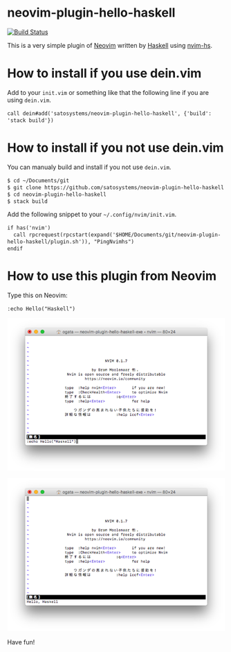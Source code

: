 # neovim-plugin-hello-haskell

[![Build Status](https://travis-ci.org/satosystems/neovim-plugin-hello-haskell.svg?branch=master)](https://travis-ci.org/satosystems/neovim-plugin-hello-haskell)

This is a very simple plugin of [Neovim](https://neovim.io/)
written by [Haskell](https://www.haskell.org/) using
[nvim-hs](https://github.com/neovimhaskell/nvim-hs).

# How to install if you use dein.vim

Add to your `init.vim` or something like that the following line
if you are using `dein.vim`.

```
call dein#add('satosystems/neovim-plugin-hello-haskell', {'build': 'stack build'})
```

# How to install if you not use dein.vim

You can manualy build and install if you not use `dein.vim`.

```
$ cd ~/Documents/git
$ git clone https://github.com/satosystems/neovim-plugin-hello-haskell
$ cd neovim-plugin-hello-haskell
$ stack build
```

Add the following snippet to your `~/.config/nvim/init.vim`.

```
if has('nvim')
  call rpcrequest(rpcstart(expand('$HOME/Documents/git/neovim-plugin-hello-haskell/plugin.sh')), "PingNvimhs")
endif
```

# How to use this plugin from Neovim

Type this on Neovim:

```
:echo Hello("Haskell")
```

![](https://raw.githubusercontent.com/satosystems/neovim-plugin-hello-haskell/images/images/screenshot-01.png)

![](https://raw.githubusercontent.com/satosystems/neovim-plugin-hello-haskell/images/images/screenshot-02.png)

Have fun!

